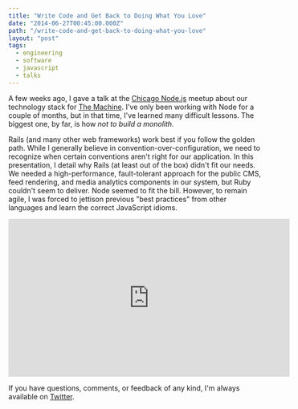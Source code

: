 ```yaml
---
title: "Write Code and Get Back to Doing What You Love"
date: "2014-06-27T00:45:00.000Z"
path: "/write-code-and-get-back-to-doing-what-you-love"
layout: "post"
tags:
  - engineering
  - software
  - javascript
  - talks
---
```

A few weeks ago, I gave a talk at the [Chicago Node.js](http://www.meetup.com/Chicago-Nodejs) meetup about our technology stack for [The Machine](http://machine.fm). I've only been working with Node for a couple of months, but in that time, I've learned many difficult lessons. The biggest one, by far, is how *not to build a monolith*.

Rails (and many other web frameworks) work best if you follow the golden path. While I generally believe in convention-over-configuration, we need to recognize when certain conventions aren't right for our application. In this presentation, I detail why Rails (at least out of the box) didn't fit our needs. We needed a high-performance, fault-tolerant approach for the public CMS, feed rendering, and media analytics components in our system, but Ruby couldn't seem to deliver. Node seemed to fit the bill. However, to remain agile, I was forced to jettison previous "best practices" from other languages and learn the correct JavaScript idioms.

<iframe width="560" height="315" src="https://www.youtube.com/embed/xgsZCC10z2s" frameborder="0" allowfullscreen></iframe>

If you have questions, comments, or feedback of any kind, I'm always available on [Twitter](http://twitter.com/nicholaswyoung).
